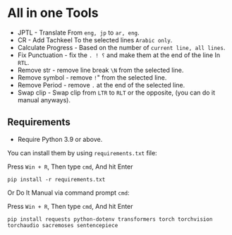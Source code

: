 # All in one Tools

- JPTL - Translate From `eng, jp` to `ar, eng`.
- CR - Add Tachkeel To the selected lines `Arabic only`.
- Calculate Progress - Based on the number of `current line, all lines`.
- Fix Punctuation - fix the `. ! ؟` and make them at the end of the line In `RTL`.
- Remove str - remove line break `\N` from the selected line.
- Remove symbol - remove `!`" from the selected line.
- Remove Period - remove `.` at the end of the selected line.
- Swap clip - Swap clip from `LTR` to `RLT` or the opposite, (you can do it manual anyways).

## Requirements

- Require Python 3.9 or above.

You can install them by using `requirements.txt` file:

Press `Win + R`, Then type `cmd`, And hit Enter
```
pip install -r requirements.txt
```
Or Do It Manual via command prompt `cmd`:

Press `Win + R`, Then type `cmd`, And hit Enter
```
pip install requests python-dotenv transformers torch torchvision torchaudio sacremoses sentencepiece
```

